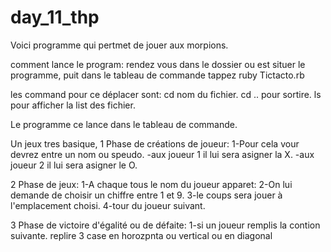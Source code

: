 # day_11_thp

Voici programme qui pertmet de jouer aux morpions.
  
  comment lance le program:
      rendez vous dans le dossier ou est situer le programme,
      puit dans le tableau de commande tappez ruby Tictacto.rb
  
  les command pour ce déplacer sont:
      cd nom du fichier.
      cd .. pour sortire.
      ls pour afficher la list des fichier. 

Le programme ce lance dans le tableau de commande.

Un jeux tres basique,
   1 Phase de créations de joueur:
              1-Pour cela vour devrez entre un nom ou speudo.
                -aux joueur 1 il lui sera asigner la X.
                -aux joueur 2 il lui sera asigner le O.
   
   2  Phase de jeux:
              1-A chaque tous le nom du joueur apparet:
              2-On lui demande de choisir un chiffre entre 1 et 9.
              3-le coups sera jouer à l'emplacement choisi.
              4-tour du joueur suivant.
          
   3  Phase de victoire d'égalité ou de défaite:
              1-si un joueur remplis la contion suivante.
                replire 3 case en horozpnta ou vertical ou en diagonal
                
